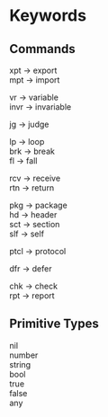 # Keywords
## Commands
xpt -> export  
mpt -> import  

vr -> variable  
invr -> invariable

jg -> judge

lp -> loop  
brk -> break  
fl -> fall  

rcv -> receive  
rtn -> return

pkg -> package  
hd -> header  
sct -> section  
slf -> self

ptcl -> protocol

dfr -> defer

chk -> check  
rpt -> report

## Primitive Types
nil  
number  
string  
bool  
true  
false  
any  
